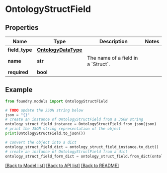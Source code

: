 # OntologyStructField

## Properties

Name | Type | Description | Notes
------------ | ------------- | ------------- | -------------
**field_type** | [**OntologyDataType**](OntologyDataType.md) |  |
**name** | **str** | The name of a field in a \`Struct\`.  |
**required** | **bool** |  |

## Example

```python
from foundry.models import OntologyStructField

# TODO update the JSON string below
json = "{}"
# create an instance of OntologyStructField from a JSON string
ontology_struct_field_instance = OntologyStructField.from_json(json)
# print the JSON string representation of the object
print(OntologyStructField.to_json())

# convert the object into a dict
ontology_struct_field_dict = ontology_struct_field_instance.to_dict()
# create an instance of OntologyStructField from a dict
ontology_struct_field_form_dict = ontology_struct_field.from_dict(ontology_struct_field_dict)
```

[\[Back to Model list\]](../README.md#documentation-for-models) [\[Back to API list\]](../README.md#documentation-for-api-endpoints) [\[Back to README\]](../README.md)
